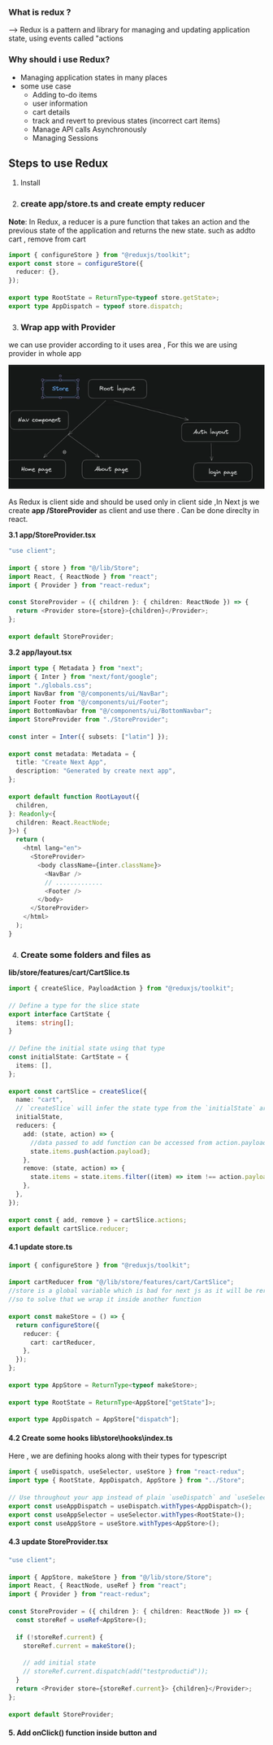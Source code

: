 ### What is redux ?

--> Redux is a pattern and library for managing and updating application state, using events called "actions

### Why should i use Redux?

- Managing application states in many places
- some use case
  - Adding to-do items
  - user information
  - cart details
  - track and revert to previous states (incorrect cart items)
  - Manage API calls Asynchronously
  - Managing Sessions

## Steps to use Redux

1. Install

2. ### create **app/store.ts** and create empty reducer

**Note**: In Redux, a reducer is a pure function that takes an action and the previous state of the application and returns the new state. such as addto cart , remove from cart

```typescript
import { configureStore } from "@reduxjs/toolkit";
export const store = configureStore({
  reducer: {},
});

export type RootState = ReturnType<typeof store.getState>;
export type AppDispatch = typeof store.dispatch;
```

3. ### Wrap app with Provider

we can use provider according to it uses area , For this we are using provider in whole app

![alt text](image-6.png)

As Redux is client side and should be used only in client side ,In Next js we create **app /StoreProvider** as client and use <Provider> there . Can be done direclty in react.

**3.1 app/StoreProvider.tsx**

```typescript
"use client";

import { store } from "@/lib/Store";
import React, { ReactNode } from "react";
import { Provider } from "react-redux";

const StoreProvider = ({ children }: { children: ReactNode }) => {
  return <Provider store={store}>{children}</Provider>;
};

export default StoreProvider;
```

**3.2 app/layout.tsx**

```typescript
import type { Metadata } from "next";
import { Inter } from "next/font/google";
import "./globals.css";
import NavBar from "@/components/ui/NavBar";
import Footer from "@/components/ui/Footer";
import BottomNavbar from "@/components/ui/BottomNavbar";
import StoreProvider from "./StoreProvider";

const inter = Inter({ subsets: ["latin"] });

export const metadata: Metadata = {
  title: "Create Next App",
  description: "Generated by create next app",
};

export default function RootLayout({
  children,
}: Readonly<{
  children: React.ReactNode;
}>) {
  return (
    <html lang="en">
      <StoreProvider>
        <body className={inter.className}>
          <NavBar />
          // .............
          <Footer />
        </body>
      </StoreProvider>
    </html>
  );
}
```

4. ### Create some folders and files as

**lib/store/features/cart/CartSlice.ts**

```typescript
import { createSlice, PayloadAction } from "@reduxjs/toolkit";

// Define a type for the slice state
export interface CartState {
  items: string[];
}

// Define the initial state using that type
const initialState: CartState = {
  items: [],
};

export const cartSlice = createSlice({
  name: "cart",
  // `createSlice` will infer the state type from the `initialState` argument
  initialState,
  reducers: {
    add: (state, action) => {
      //data passed to add function can be accessed from action.payload
      state.items.push(action.payload);
    },
    remove: (state, action) => {
      state.items = state.items.filter((item) => item !== action.payload);
    },
  },
});

export const { add, remove } = cartSlice.actions;
export default cartSlice.reducer;
```

#### 4.1 update store.ts

```typescript
import { configureStore } from "@reduxjs/toolkit";

import cartReducer from "@/lib/store/features/cart/CartSlice";
//store is a global variable which is bad for next js as it will be rerendered per request.
//so to solve that we wrap it inside another function

export const makeStore = () => {
  return configureStore({
    reducer: {
      cart: cartReducer,
    },
  });
};

export type AppStore = ReturnType<typeof makeStore>;

export type RootState = ReturnType<AppStore["getState"]>;

export type AppDispatch = AppStore["dispatch"];
```

#### 4.2 Create some hooks **lib\store\hooks\index.ts**

Here , we are defining hooks along with their types for typescript

```typescript
import { useDispatch, useSelector, useStore } from "react-redux";
import type { RootState, AppDispatch, AppStore } from "../Store";

// Use throughout your app instead of plain `useDispatch` and `useSelector`
export const useAppDispatch = useDispatch.withTypes<AppDispatch>();
export const useAppSelector = useSelector.withTypes<RootState>();
export const useAppStore = useStore.withTypes<AppStore>();
```

#### 4.3 update StoreProvider.tsx

```typescript
"use client";

import { AppStore, makeStore } from "@/lib/store/Store";
import React, { ReactNode, useRef } from "react";
import { Provider } from "react-redux";

const StoreProvider = ({ children }: { children: ReactNode }) => {
  const storeRef = useRef<AppStore>();

  if (!storeRef.current) {
    storeRef.current = makeStore();

    // add initial state
    // storeRef.current.dispatch(add("testproductid"));
  }
  return <Provider store={storeRef.current}> {children}</Provider>;
};

export default StoreProvider;
```

#### 5. Add onClick() function inside button and
